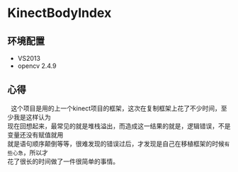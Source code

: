 # KinectBodyIndex

环境配置
--------------------
* VS2013
* opencv 2.4.9

心得
-----------------------
    这个项目是用的上一个kinect项目的框架，这次在复制框架上花了不少时间，至少我是这样认为<br>
现在回想起来，最常见的就是堆栈溢出，而造成这一结果的就是，逻辑错误，不是变量还没有赋值就用<br>
就是语句顺序颠倒等等，很难发现的错误过后，才发现是自己在移植框架的时候`有些心急`，所以才<br>
花了很长的时间做了一件很简单的事情。
